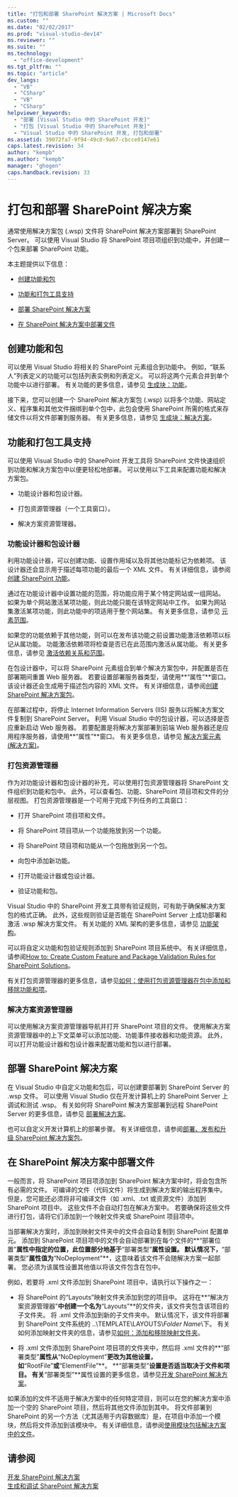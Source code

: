 ```yaml
---
title: "打包和部署 SharePoint 解决方案 | Microsoft Docs"
ms.custom: ""
ms.date: "02/02/2017"
ms.prod: "visual-studio-dev14"
ms.reviewer: ""
ms.suite: ""
ms.technology: 
  - "office-development"
ms.tgt_pltfrm: ""
ms.topic: "article"
dev_langs: 
  - "VB"
  - "CSharp"
  - "VB"
  - "CSharp"
helpviewer_keywords: 
  - "部署 [Visual Studio 中的 SharePoint 开发]"
  - "打包 [Visual Studio 中的 SharePoint 开发]"
  - "Visual Studio 中的 SharePoint 开发, 打包和部署"
ms.assetid: 39072fa7-9f94-49c0-9a67-cbcce0147e61
caps.latest.revision: 34
author: "kempb"
ms.author: "kempb"
manager: "ghogen"
caps.handback.revision: 33
---
```

# 打包和部署 SharePoint 解决方案
  通常使用解决方案包 \(.wsp\) 文件将 SharePoint 解决方案部署到 SharePoint Server。  可以使用 Visual Studio 将 SharePoint 项目项组织到功能中，并创建一个包来部署 SharePoint 功能。  
  
 本主题提供以下信息：  
  
-   [创建功能和包](#Creating)  
  
-   [功能和打包工具支持](#Tools)  
  
-   [部署 SharePoint 解决方案](#Deploying)  
  
-   [在 SharePoint 解决方案中部署文件](#DeployingFiles)  
  
##  <a name="Creating"></a> 创建功能和包  
 可以使用 Visual Studio 将相关的 SharePoint 元素组合到功能中。  例如，“联系人”列表定义的功能可以包括列表实例和列表定义。  可以将这两个元素合并到单个功能中以进行部署。  有关功能的更多信息，请参见 [生成块：功能](http://go.microsoft.com/fwlink/?LinkID=169183)。  
  
 接下来，您可以创建一个 SharePoint 解决方案包 \(.wsp\) 以将多个功能、网站定义、程序集和其他文件捆绑到单个包中，此包会使用 SharePoint 所需的格式来存储文件以将文件部署到服务器。  有关更多信息，请参见 [生成块：解决方案](http://go.microsoft.com/fwlink/?LinkID=169186)。  
  
##  <a name="Tools"></a> 功能和打包工具支持  
 可以使用 Visual Studio 中的 SharePoint 开发工具将 SharePoint 文件快速组织到功能和解决方案包中以便更轻松地部署。  可以使用以下工具来配置功能和解决方案包。  
  
-   功能设计器和包设计器。  
  
-   打包资源管理器（一个工具窗口）。  
  
-   解决方案资源管理器。  
  
### 功能设计器和包设计器  
 利用功能设计器，可以创建功能、设置作用域以及将其他功能标记为依赖项。  该设计器还会显示用于描述每项功能的最后一个 XML 文件。  有关详细信息，请参阅[创建 SharePoint 功能](../sharepoint/creating-sharepoint-features.md)。  
  
 通过在功能设计器中设置功能的范围，将功能应用于某个特定网站或一组网站。  如果为单个网站激活某项功能，则此功能只能在该特定网站中工作。  如果为网站集激活某项功能，则此功能中的项适用于整个网站集。  有关更多信息，请参见 [元素范围](http://go.microsoft.com/fwlink/?LinkID=169189)。  
  
 如果您的功能依赖于其他功能，则可以在发布该功能之前设置功能激活依赖项以标记从属功能。  功能激活依赖项将检查是否已在此范围内激活从属功能。  有关更多信息，请参见 [激活依赖关系和范围](http://go.microsoft.com/fwlink/?LinkID=169190)。  
  
 在包设计器中，可以将 SharePoint 元素组合到单个解决方案包中，并配置是否在部署期间重置 Web 服务器。  若要设置部署服务器类型，请使用**“属性”**窗口。  该设计器还会生成用于描述包内容的 XML 文件。  有关详细信息，请参阅[创建 SharePoint 解决方案包](../sharepoint/creating-sharepoint-solution-packages.md)。  
  
 在部署过程中，将停止 Internet Information Servers \(IIS\) 服务以将解决方案文件复制到 SharePoint Server。  利用 Visual Studio 中的包设计器，可以选择是否应重新启动 Web 服务器。  若要配置是将解决方案部署到前端 Web 服务器还是应用程序服务器，请使用**“属性”**窗口。  有关更多信息，请参见 [解决方案元素 \(解决方案\)](http://go.microsoft.com/fwlink/?LinkID=169191)。  
  
### 打包资源管理器  
 作为对功能设计器和包设计器的补充，可以使用打包资源管理器将 SharePoint 文件组织到功能和包中。  此外，可以查看包、功能、SharePoint 项目项和文件的分层视图。  打包资源管理器是一个可用于完成下列任务的工具窗口：  
  
-   打开 SharePoint 项目项和文件。  
  
-   将 SharePoint 项目项从一个功能拖放到另一个功能。  
  
-   将 SharePoint 项目项和功能从一个包拖放到另一个包。  
  
-   向包中添加新功能。  
  
-   打开功能设计器或包设计器。  
  
-   验证功能和包。  
  
 Visual Studio 中的 SharePoint 开发工具带有验证规则，可有助于确保解决方案包的格式正确。  此外，这些规则验证是否能在 SharePoint Server 上成功部署和激活 .wsp 解决方案文件。  有关功能的 XML 架构的更多信息，请参见 [功能架构](http://go.microsoft.com/fwlink/?LinkID=169192)。  
  
 可以将自定义功能和包验证规则添加到 SharePoint 项目系统中。  有关详细信息，请参阅[How to: Create Custom Feature and Package Validation Rules for SharePoint Solutions](../sharepoint/how-to-create-custom-feature-and-package-validation-rules-for-sharepoint-solutions.md)。  
  
 有关打包资源管理器的更多信息，请参见[如何：使用打包资源管理器在包中添加和移除功能和项](../sharepoint/how-to-add-and-remove-features-and-items-to-a-package-by-using-the-packaging-explorer.md)。  
  
### 解决方案资源管理器  
 可以使用解决方案资源管理器导航并打开 SharePoint 项目的文件。  使用解决方案资源管理器中的上下文菜单可以添加功能、功能事件接收器和功能资源。  此外，可以打开功能设计器和包设计器来配置功能和包以进行部署。  
  
##  <a name="Deploying"></a> 部署 SharePoint 解决方案  
 在 Visual Studio 中自定义功能和包后，可以创建要部署到 SharePoint Server 的 .wsp 文件。  可以使用 Visual Studio 仅在开发计算机上的 SharePoint Server 上调试和测试 .wsp。  有关如何将 SharePoint 解决方案部署到远程 SharePoint Server 的更多信息，请参见 [部署解决方案](http://go.microsoft.com/fwlink/?LinkID=169194)。  
  
 也可以自定义开发计算机上的部署步骤。  有关详细信息，请参阅[部署、发布和升级 SharePoint 解决方案包](../sharepoint/deploying-publishing-and-upgrading-sharepoint-solution-packages.md)。  
  
##  <a name="DeployingFiles"></a> 在 SharePoint 解决方案中部署文件  
 一般而言，将 SharePoint 项目项添加到 SharePoint 解决方案中时，将会包含所有必需的文件。  可编译的文件（代码文件）将生成到解决方案的输出程序集中。  但是，您可能还必须将非可编译文件（如 .xml、.txt 或资源文件）添加到 SharePoint 项目中。  这些文件不会自动打包在解决方案中。  若要确保将这些文件进行打包，请将它们添加到一个映射文件夹或 SharePoint 项目项中。  
  
 当部署解决方案时，添加到映射文件夹中的文件会自动复制到 SharePoint 配置单元。  添加到 SharePoint 项目项中的文件会自动部署到在每个文件的**“部署位置”**属性中指定的位置，此位置部分地基于**“部署类型”**属性设置。  默认情况下，**“部署类型”**属性值为**“NoDeployment”**，这意味着该文件不会随解决方案一起部署。  您必须为该属性设置其他值以将该文件包含在包中。  
  
 例如，若要将 .xml 文件添加到 SharePoint 项目中，请执行以下操作之一：  
  
-   将 SharePoint 的“Layouts”映射文件夹添加到您的项目中。  这将在**“解决方案资源管理器”**中创建一个名为**“Layouts”**的文件夹，该文件夹包含该项目的子文件夹。  将 .xml 文件添加到新的子文件夹中。  默认情况下，该文件将部署到 SharePoint 文件系统的 ..\\TEMPLATE\\LAYOUTS\\*Folder Name*\\下。  有关如何添加映射文件夹的信息，请参见[如何：添加和移除映射文件夹](../sharepoint/how-to-add-and-remove-mapped-folders.md)。  
  
-   将 .xml 文件添加到 SharePoint 项目项的文件夹中，然后将 .xml 文件的**“部署类型”**属性从**“NoDeployment”**更改为其他设置，如**“RootFile”**或**“ElementFile”**。  **“部署类型”**设置是否适当取决于文件和项目。  有关**“部署类型”**属性设置的更多信息，请参见[开发 SharePoint 解决方案](../sharepoint/developing-sharepoint-solutions.md)。  
  
 如果添加的文件不适用于解决方案中的任何特定项目，则可以在您的解决方案中添加一个空的 SharePoint 项目，然后将其他文件添加到其中。  将文件部署到 SharePoint 的另一个方法（尤其适用于内容数据库）是，在项目中添加一个模块，然后将文件添加到该模块中。  有关详细信息，请参阅[使用模块包括解决方案中的文件](../sharepoint/using-modules-to-include-files-in-the-solution.md)。  
  
## 请参阅  
 [开发 SharePoint 解决方案](../sharepoint/developing-sharepoint-solutions.md)   
 [生成和调试 SharePoint 解决方案](../sharepoint/building-and-debugging-sharepoint-solutions.md)  
  
  